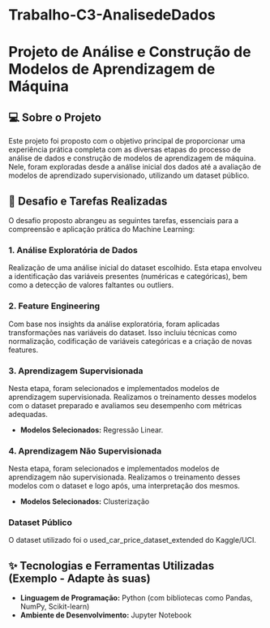 # Trabalho-C3-AnalisedeDados

# Projeto de Análise e Construção de Modelos de Aprendizagem de Máquina

## 💻 Sobre o Projeto

Este projeto foi proposto com o objetivo principal de proporcionar uma experiência prática completa com as diversas etapas do processo de análise de dados e construção de modelos de aprendizagem de máquina. Nele, foram exploradas desde a análise inicial dos dados até a avaliação de modelos de aprendizado supervisionado, utilizando um dataset público.

## 🎯 Desafio e Tarefas Realizadas

O desafio proposto abrangeu as seguintes tarefas, essenciais para a compreensão e aplicação prática do Machine Learning:

### 1. Análise Exploratória de Dados 
Realização de uma análise inicial do dataset escolhido. Esta etapa envolveu a identificação das variáveis presentes (numéricas e categóricas), bem como a detecção de valores faltantes ou outliers.

### 2. Feature Engineering
Com base nos insights da análise exploratória, foram aplicadas transformações nas variáveis do dataset. Isso incluiu técnicas como normalização, codificação de variáveis categóricas e a criação de novas features.

### 3. Aprendizagem Supervisionada
Nesta etapa, foram selecionados e implementados modelos de aprendizagem supervisionada. Realizamos o treinamento desses modelos com o dataset preparado e avaliamos seu desempenho com métricas adequadas.
* **Modelos Selecionados:** Regressão Linear.

### 4. Aprendizagem Não Supervisionada
Nesta etapa, foram selecionados e implementados modelos de aprendizagem não supervisionada. Realizamos o treinamento desses modelos com o dataset e logo após, uma interpretação dos mesmos.
* **Modelos Selecionados:** Clusterização



###  Dataset Público
O dataset utilizado foi o used_car_price_dataset_extended do Kaggle/UCI.

## ✨ Tecnologias e Ferramentas Utilizadas (Exemplo - Adapte às suas)

* **Linguagem de Programação:** Python (com bibliotecas como Pandas, NumPy, Scikit-learn)
* **Ambiente de Desenvolvimento:** Jupyter Notebook



